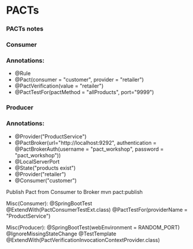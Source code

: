 # PACTs

### PACTs notes


### Consumer 

### Annotations:
- @Rule
- @Pact(consumer = "customer", provider = "retailer")
- @PactVerification(value = "retailer")
- @PactTestFor(pactMethod = "allProducts", port="9999")

### Producer

### Annotations:
- @Provider("ProductService")
- @PactBroker(url="http://localhost:9292",  authentication = @PactBrokerAuth(username = "pact_workshop", password = "pact_workshop"))
- @LocalServerPort
- @State("products exist")
- @Provider("retailer")
- @Consumer("customer")


Publish Pact from Consumer to Broker
mvn pact:publish





Misc(Consumer):
@SpringBootTest
@ExtendWith(PactConsumerTestExt.class)
@PactTestFor(providerName = "ProductService")

Misc(Producer):
@SpringBootTest(webEnvironment = RANDOM_PORT)
@IgnoreMissingStateChange
@TestTemplate
@ExtendWith(PactVerificationInvocationContextProvider.class)
